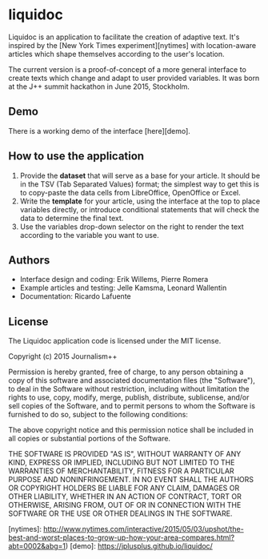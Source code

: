 # liquidoc

Liquidoc is an application to facilitate the creation of adaptive text. It's inspired 
by the [New York Times experiment][nytimes] with location-aware articles which shape themselves 
according to the user's location.

The current version is a proof-of-concept of a more general interface to create texts which change
and adapt to user provided variables. It was born at the J++ summit hackathon in June 2015,
Stockholm.


## Demo

There is a working demo of the interface [here][demo].


## How to use the application

1. Provide the **dataset** that will serve as a base for your article. It should be in the TSV 
   (Tab Separated Values) format; the simplest way to get this is to copy-paste the data cells from 
   LibreOffice, OpenOffice or Excel.
2. Write the **template** for your article, using the interface at the top to place variables 
   directly, or introduce conditional statements that will check the data to determine the final 
   text.
3. Use the variables drop-down selector on the right to render the text according to the variable 
   you want to use.


## Authors

* Interface design and coding: Erik Willems, Pierre Romera
* Example articles and testing: Jelle Kamsma, Leonard Wallentin
* Documentation: Ricardo Lafuente


## License

The Liquidoc application code is licensed under the MIT license.

Copyright (c) 2015 Journalism++

Permission is hereby granted, free of charge, to any person obtaining a copy
of this software and associated documentation files (the "Software"), to deal
in the Software without restriction, including without limitation the rights
to use, copy, modify, merge, publish, distribute, sublicense, and/or sell
copies of the Software, and to permit persons to whom the Software is
furnished to do so, subject to the following conditions:

The above copyright notice and this permission notice shall be included in
all copies or substantial portions of the Software.

THE SOFTWARE IS PROVIDED "AS IS", WITHOUT WARRANTY OF ANY KIND, EXPRESS OR
IMPLIED, INCLUDING BUT NOT LIMITED TO THE WARRANTIES OF MERCHANTABILITY,
FITNESS FOR A PARTICULAR PURPOSE AND NONINFRINGEMENT. IN NO EVENT SHALL THE
AUTHORS OR COPYRIGHT HOLDERS BE LIABLE FOR ANY CLAIM, DAMAGES OR OTHER
LIABILITY, WHETHER IN AN ACTION OF CONTRACT, TORT OR OTHERWISE, ARISING FROM,
OUT OF OR IN CONNECTION WITH THE SOFTWARE OR THE USE OR OTHER DEALINGS IN
THE SOFTWARE.


[nytimes]: http://www.nytimes.com/interactive/2015/05/03/upshot/the-best-and-worst-places-to-grow-up-how-your-area-compares.html?abt=0002&abg=1)
[demo]: https://jplusplus.github.io/liquidoc/
